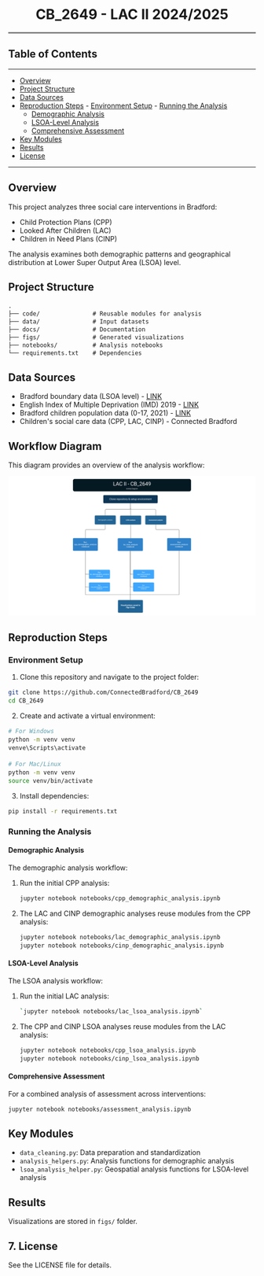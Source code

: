 <h1 align="center">CB_2649 - LAC II 2024/2025</h1>
<hr style="height:3px;border-width:0;color:gray;background-color:gray">



## Table of Contents
---
- [Overview](#Overview)
- [Project Structure](#Project-Structure)
- [Data Sources](#Data-Sources)
- [Reproduction Steps](#Reproduction-Steps)
      - [Environment Setup](#Environment-Setup)
      - [Running the Analysis](#Running-the-Analysis)
    - [Demographic Analysis](#Demographic-Analysis)
    - [LSOA-Level Analysis](#LSOA-Level-Analysis)
    - [Comprehensive Assessment](#Comprehensive-Assessment)
- [Key Modules](#Key-Modules)
- [Results](#Results)
- [License](License)
---
## Overview
This project analyzes three social care interventions in Bradford:
- Child Protection Plans (CPP)
- Looked After Children (LAC)
- Children in Need Plans (CINP)

The analysis examines both demographic patterns and geographical distribution at Lower Super Output Area (LSOA) level.

## Project Structure
```
.
├── code/               # Reusable modules for analysis
├── data/               # Input datasets
├── docs/               # Documentation
├── figs/               # Generated visualizations
├── notebooks/          # Analysis notebooks     
└── requirements.txt    # Dependencies
```

## Data Sources
- Bradford boundary data (LSOA level) - [LINK](https://borders.ukdataservice.ac.uk/)
- English Index of Multiple Deprivation (IMD) 2019 - [LINK](https://data.cdrc.ac.uk/dataset/index-multiple-deprivation-imd)
- Bradford children population data (0-17, 2021) - [LINK](https://www.ons.gov.uk/peoplepopulationandcommunity/populationandmigration/populationestimates/datasets/lowersuperoutputareamidyearpopulationestimates)
- Children's social care data (CPP, LAC, CINP) - Connected Bradford

## Workflow Diagram
This diagram provides an overview of the analysis workflow:

![Activity Diagram](activity_diagram.png "Project Workflow Diagram")

## Reproduction Steps

### Environment Setup
1. Clone this repository and navigate to the project folder:

```bash
git clone https://github.com/ConnectedBradford/CB_2649
cd CB_2649
```

2. Create and activate a virtual environment:

```bash
# For Windows
python -m venv venv
venve\Scripts\activate

# For Mac/Linux
python -m venv venv
source venv/bin/activate
```

3. Install dependencies:

```bash
pip install -r requirements.txt
```

### Running the Analysis

#### Demographic Analysis
The demographic analysis workflow:
1. Run the initial CPP analysis:
   ```bash
   jupyter notebook notebooks/cpp_demographic_analysis.ipynb
   ```
2. The LAC and CINP demographic analyses reuse modules from the CPP analysis:
   ```bash
   jupyter notebook notebooks/lac_demographic_analysis.ipynb
   jupyter notebook notebooks/cinp_demographic_analysis.ipynb
   ```

#### LSOA-Level Analysis
The LSOA analysis workflow:
1. Run the initial LAC analysis:
   ```bash
   `jupyter notebook notebooks/lac_lsoa_analysis.ipynb`
   ```
2. The CPP and CINP LSOA analyses reuse modules from the LAC analysis:
   ```bash
   jupyter notebook notebooks/cpp_lsoa_analysis.ipynb
   jupyter notebook notebooks/cinp_lsoa_analysis.ipynb
   ```

#### Comprehensive Assessment
For a combined analysis of assessment across interventions:
```bash
jupyter notebook notebooks/assessment_analysis.ipynb
```

## Key Modules
- `data_cleaning.py`: Data preparation and standardization
- `analysis_helpers.py`: Analysis functions for demographic analysis
- `lsoa_analysis_helper.py`: Geospatial analysis functions for LSOA-level analysis

## Results
Visualizations are stored in `figs/` folder.

## 7. License
See the LICENSE file for details.
